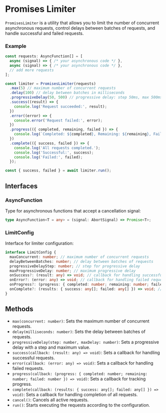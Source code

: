 # Promises Limiter

`PromisesLimiter` is a utility that allows you to limit the number of concurrent asynchronous requests, control delays between batches of requests, and handle successful and failed requests.

### Example

```typescript
const requests: AsyncFunction[] = [
  async (signal) => { /* your asynchronous code */ },
  async (signal) => { /* your asynchronous code */ },
  // add more requests
];

const limiter = PromisesLimiter(requests)
  .max(5) // maximum number of concurrent requests
  .delay(100) // delay between batches in milliseconds
  .progressiveDelay(50, 500) // progressive delay: step 50ms, max 500ms
  .success((result) => {
    console.log('Request succeeded:', result);
  })
  .error((error) => {
    console.error('Request failed:', error);
  })
  .progress(({ completed, remaining, failed }) => {
    console.log(`Completed: ${completed}, Remaining: ${remaining}, Failed: ${failed}`);
  })
  .complete(({ success, failed }) => {
    console.log('All requests completed.');
    console.log('Successful:', success);
    console.log('Failed:', failed);
  });

const { success, failed } = await limiter.run();
```

## Interfaces

### AsyncFunction

Type for asynchronous functions that accept a cancellation signal:

```typescript
type AsyncFunction<T = any> = (signal: AbortSignal) => Promise<T>;
```

### LimitConfig

Interface for limiter configuration:

```typescript
interface LimitConfig {
  maxConcurrent: number; // maximum number of concurrent requests
  delayBetweenBatches: number; // delay between batches of requests
  progressiveDelayStep: number; // step for progressive delay
  maxProgressiveDelay: number; // maximum progressive delay
  onSuccess?: (result: any) => void; // callback for handling successful requests
  onError?: (error: any) => void; // callback for handling failed requests
  onProgress?: (progress: { completed: number; remaining: number; failed: number }) => void; // callback for tracking progress
  onComplete?: (results: { success: any[]; failed: any[] }) => void; // callback for handling completion of all requests
}
```

## Methods

- `max(concurrent: number)`: Sets the maximum number of concurrent requests.
- `delay(milliseconds: number)`: Sets the delay between batches of requests.
- `progressiveDelay(step: number, maxDelay: number)`: Sets a progressive delay with a step and maximum value.
- `success(callback: (result: any) => void)`: Sets a callback for handling successful requests.
- `error(callback: (error: any) => void)`: Sets a callback for handling failed requests.
- `progress(callback: (progress: { completed: number; remaining: number; failed: number }) => void)`: Sets a callback for tracking progress.
- `complete(callback: (results: { success: any[]; failed: any[] }) => void)`: Sets a callback for handling completion of all requests.
- `cancel()`: Cancels all active requests.
- `run()`: Starts executing the requests according to the configuration.
